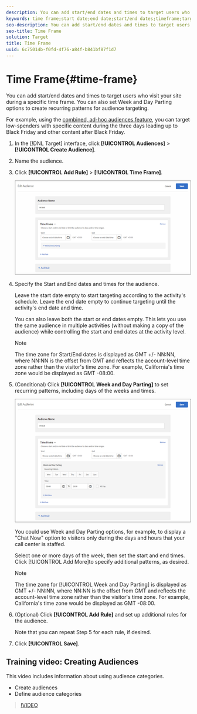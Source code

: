 ```yaml
---
description: You can add start/end dates and times to target users who visit your site during a specific time frame. You can also set Week and Day Parting options to create recurring patterns for audience targeting.
keywords: time frame;start date;end date;start/end dates;timeframe;target schedule;week parting;day parting;parting
seo-description: You can add start/end dates and times to target users who visit your site during a specific time frame. You can also set Week and Day Parting options to create recurring patterns for audience targeting.
seo-title: Time Frame
solution: Target
title: Time Frame
uuid: 6c75014b-f0fd-4f76-a84f-b841bf87f1d7
---
```


# Time Frame{#time-frame}

You can add start/end dates and times to target users who visit your site during a specific time frame. You can also set Week and Day Parting options to create recurring patterns for audience targeting.

For example, using the [combined, ad-hoc audiences feature](../../../c-target/combining-multiple-audiences.md#concept_A7386F1EA4394BD2AB72399C225981E5), you can target low-spenders with specific content during the three days leading up to Black Friday and other content after Black Friday.

1. In the [!DNL Target] interface, click **[!UICONTROL Audiences]** > **[!UICONTROL Create Audience]**. 
1. Name the audience. 
1. Click **[!UICONTROL Add Rule]** > **[!UICONTROL Time Frame]**.

   ![](assets/target_timeframe_dialog.png)

1. Specify the Start and End dates and times for the audience.

   Leave the start date empty to start targeting according to the activity's schedule. Leave the end date empty to continue targeting until the activity's end date and time.

   You can also leave both the start or end dates empty. This lets you use the same audience in multiple activities (without making a copy of the audience) while controlling the start and end dates at the activity level.

   >[!NOTE]
   >
   >The time zone for Start/End dates is displayed as GMT +/- NN:NN, where NN:NN is the offset from GMT and reflects the account-level time zone rather than the visitor's time zone. For example, California's time zone would be displayed as GMT -08:00.

1. (Conditional) Click **[!UICONTROL Week and Day Parting]** to set recurring patterns, including days of the weeks and times.

   ![](assets/week_and_day_parting.png)

   You could use Week and Day Parting options, for example, to display a "Chat Now" option to visitors only during the days and hours that your call center is staffed.

   Select one or more days of the week, then set the start and end times. Click [!UICONTROL Add More]to specify additional patterns, as desired.

   >[!NOTE]
   >
   >The time zone for [!UICONTROL Week and Day Parting] is displayed as GMT +/- NN:NN, where NN:NN is the offset from GMT and reflects the account-level time zone rather than the visitor's time zone. For example, California's time zone would be displayed as GMT -08:00.

1. (Optional) Click **[!UICONTROL Add Rule]** and set up additional rules for the audience.

   Note that you can repeat Step 5 for each rule, if desired. 

1. Click **[!UICONTROL Save]**.

## Training video: Creating Audiences

This video includes information about using audience categories.

* Create audiences 
* Define audience categories

>[!VIDEO](https://www.youtube.com/watch?v=wV9lVTSOxMk) 

